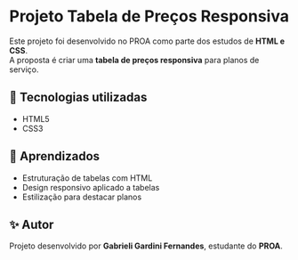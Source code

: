 # Projeto Tabela de Preços Responsiva
Este projeto foi desenvolvido no PROA como parte dos estudos de **HTML e CSS**.  
A proposta é criar uma **tabela de preços responsiva** para planos de serviço.

## 🚀 Tecnologias utilizadas
- HTML5
- CSS3

## 📌 Aprendizados
- Estruturação de tabelas com HTML
- Design responsivo aplicado a tabelas
- Estilização para destacar planos

## ✨ Autor
Projeto desenvolvido por **Gabrieli Gardini Fernandes**, estudante do **PROA**.
